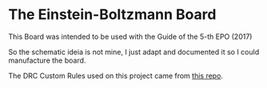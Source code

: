 # The Einstein-Boltzmann Board

This Board was intended to be used with the Guide of the 5-th EPO (2017)

So the schematic ideia is not mine, I just adapt and documented it so I could
manufacture the board.

The DRC Custom Rules used on this project came from [this repo](https://gist.github.com/darkxst/f713268e5469645425eed40115fb8b4).
